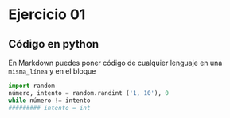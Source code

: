 # Ejercicio 01

## Código en python

En Markdown puedes poner código de cualquier lenguaje en una  `misma_línea` y en el bloque


```python 
import random 
número, intento = random.randint ('1, 10'), 0
while número != intento
######### intento = int
```

